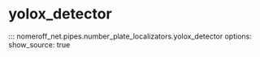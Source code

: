 # yolox_detector
::: nomeroff_net.pipes.number_plate_localizators.yolox_detector
        options:
            show_source: true
